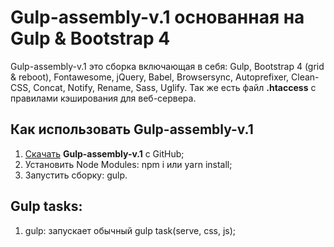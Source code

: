 # Gulp-assembly-v.1 основанная на Gulp & Bootstrap 4
Gulp-assembly-v.1 это сборка включающая в себя: Gulp, Bootstrap 4 (grid & reboot), Fontawesome, jQuery, Babel, Browsersync, Autoprefixer, Clean-CSS, Concat, Notify, Rename, Sass, Uglify. Так же есть файл __.htaccess__  с правилами кэширования для веб-сервера.

## Как использовать Gulp-assembly-v.1
1. <a href="https://github.com/Kybbot/Gulp-assembly-v.1/archive/master.zip">Скачать</a> __Gulp-assembly-v.1__ с GitHub;
2. Установить Node Modules: npm i или yarn install;
3. Запустить сборку: gulp.

## Gulp tasks:
1. gulp: запускает обычный gulp task(serve, css, js);
